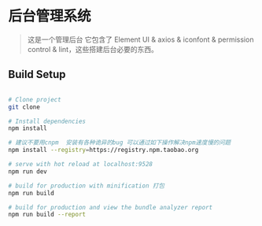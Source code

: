# 后台管理系统

> 这是一个管理后台 它包含了 Element UI & axios & iconfont & permission control & lint，这些搭建后台必要的东西。

 
## Build Setup

``` bash

# Clone project
git clone

# Install dependencies
npm install

# 建议不要用cnpm  安装有各种诡异的bug 可以通过如下操作解决npm速度慢的问题
npm install --registry=https://registry.npm.taobao.org

# serve with hot reload at localhost:9528
npm run dev

# build for production with minification 打包
npm run build

# build for production and view the bundle analyzer report 
npm run build --report
```
